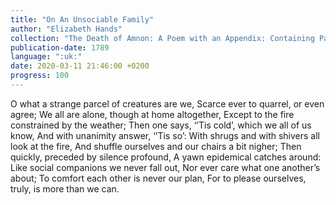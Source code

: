 ```yaml
---
title: "On An Unsociable Family"
author: "Elizabeth Hands"
collection: "The Death of Amnon: A Poem with an Appendix: Containing Pastorals, and Other Poetical Pieces"
publication-date: 1789
language: ":uk:"
date: 2020-03-11 21:46:00 +0200
progress: 100
---
```

O what a strange parcel of creatures are we,
Scarce ever to quarrel, or even agree;
We all are alone, though at home altogether,
Except to the fire constrained by the weather;
Then one says, ‘’Tis cold’, which we all of us know,
And with unanimity answer, ‘’Tis so’:
With shrugs and with shivers all look at the fire,
And shuffle ourselves and our chairs a bit nigher;
Then quickly, preceded by silence profound,
A yawn epidemical catches around:
Like social companions we never fall out,
Nor ever care what one another’s about;
To comfort each other is never our plan,
For to please ourselves, truly, is more than we can.
